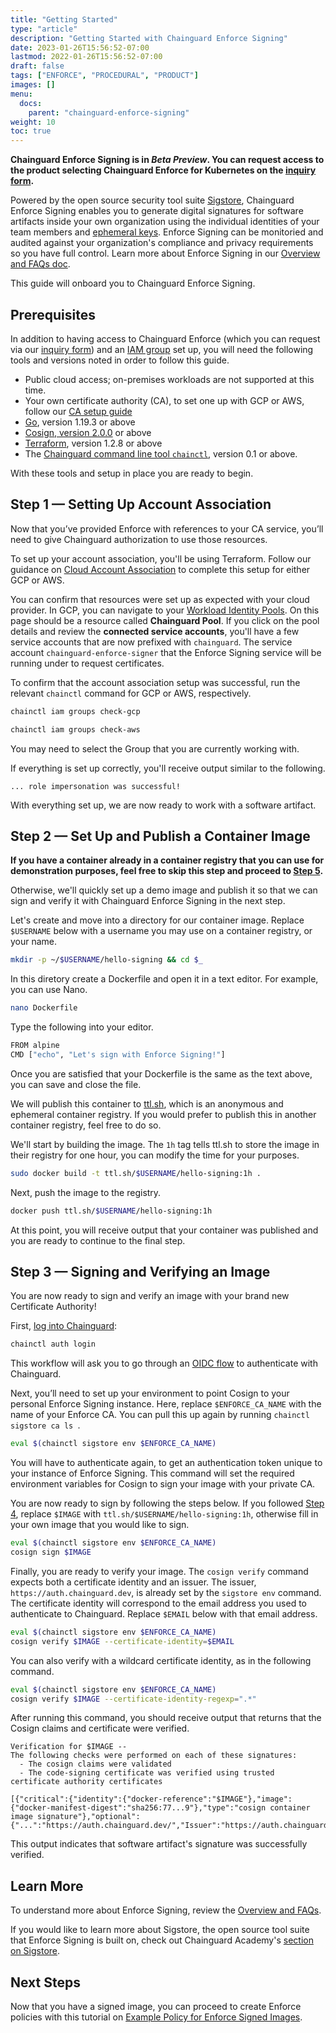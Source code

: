 ```yaml
---
title: "Getting Started"
type: "article"
description: "Getting Started with Chainguard Enforce Signing"
date: 2023-01-26T15:56:52-07:00
lastmod: 2022-01-26T15:56:52-07:00
draft: false
tags: ["ENFORCE", "PROCEDURAL", "PRODUCT"]
images: []
menu:
  docs:
    parent: "chainguard-enforce-signing"
weight: 10
toc: true
---
```


**Chainguard Enforce Signing is in _Beta Preview_. You can request access to the product selecting **Chainguard Enforce for Kubernetes** on the [inquiry form](https://www.chainguard.dev/get-demo?utm_source=docs).**

Powered by the open source security tool suite [Sigstore](https://www.sigstore.dev/), Chainguard Enforce Signing enables you to generate digital signatures for software artifacts inside your own organization using the individual identities of your team members and [ephemeral keys](https://www.chainguard.dev/unchained/the-principle-of-ephemerality). Enforce Signing can be monitoried and audited against your organization's compliance and privacy requirements so you have full control. Learn more about Enforce Signing in our [Overview and FAQs doc](/chainguard/chainguard-enforce/chainguard-enforce-signing/chainguard-enforce-signing-faqs/).

This guide will onboard you to Chainguard Enforce Signing.

## Prerequisites

In addition to having access to Chainguard Enforce (which you can request via our [inquiry form](https://www.chainguard.dev/get-demo?utm_source=docs)) and an [IAM group](https://edu.chainguard.dev/chainguard/chainguard-enforce/chainguard-enforce-kubernetes/how-to-manage-iam-groups-in-chainguard-enforce/) set up, you will need the following tools and versions noted in order to follow this guide.

* Public cloud access; on-premises workloads are not supported at this time.
* Your own certificate authority (CA), to set one up with GCP or AWS, follow our [CA setup guide](/chainguard/chainguard-enforce/chainguard-enforce-signing/enforce-signing-setup)
* [Go](https://go.dev/doc/install), version 1.19.3 or above
* [Cosign, version 2.0.0](/open-source/sigstore/cosign/how-to-install-cosign/#installing-a-cosign-release-with-go) or above
* [Terraform](https://developer.hashicorp.com/terraform/tutorials/aws-get-started/install-cli), version 1.2.8 or above
* The [Chainguard command line tool `chainctl`](/chainguard/chainguard-enforce/how-to-install-chainctl/), version 0.1 or above.

With these tools and setup in place you are ready to begin.


## Step 1 — Setting Up Account Association

Now that you’ve provided Enforce with references to your CA service, you’ll need to give Chainguard authorization to use those resources.

To set up your account association, you'll be using Terraform. Follow our guidance on [Cloud Account Association](/chainguard/chainguard-enforce/chainguard-enforce-kubernetes/cloud-account-associations) to complete this setup for either GCP or AWS.

You can confirm that resources were set up as expected with your cloud provider. In GCP, you can navigate to your [Workload Identity Pools](https://console.cloud.google.com/iam-admin/workload-identity-pools). On this page should be a resource called **Chainguard Pool**. If you click on the pool details and review the **connected service accounts**, you'll have a few service accounts that are now prefixed with `chainguard`. The service account `chainguard-enforce-signer` that the Enforce Signing service will be running under to request certificates. 

To confirm that the account association setup was successful, run the relevant `chainctl` command for GCP or AWS, respectively.

```sh
chainctl iam groups check-gcp
```

```sh
chainctl iam groups check-aws
```

You may need to select the Group that you are currently working with.

If everything is set up correctly, you'll receive output similar to the following.

```
... role impersonation was successful!
```

With everything set up, we are now ready to work with a software artifact.

## Step 2 — Set Up and Publish a Container Image

**If you have a container already in a container registry that you can use for demonstration purposes, feel free to skip this step and proceed to [Step 5](/chainguard/chainguard-enforce/chainguard-enforce-signing/getting-started-chainguard-enforce-signing/#step-5-signing-and-verifying-an-image).** 

Otherwise, we'll quickly set up a demo image and publish it so that we can sign and verify it with Chainguard Enforce Signing in the next step.

Let's create and move into a directory for our container image. Replace `$USERNAME` below with a username you may use on a container registry, or your name. 

```sh
mkdir -p ~/$USERNAME/hello-signing && cd $_
```

In this diretory create a Dockerfile and open it in a text editor. For example, you can use Nano.

```sh
nano Dockerfile
```

Type the following into your editor.

```bash
FROM alpine
CMD ["echo", "Let's sign with Enforce Signing!"]
```

Once you are satisfied that your Dockerfile is the same as the text above, you can save and close the file.

We will publish this container to [ttl.sh](https://ttl.sh/), which is an anonymous and ephemeral container registry. If you would prefer to publish this in another container registry, feel free to do so. 

We'll start by building the image. The `1h` tag tells ttl.sh to store the image in their registry for one hour, you can modify the time for your purposes.

```sh
sudo docker build -t ttl.sh/$USERNAME/hello-signing:1h .
```

Next, push the image to the registry.

```sh
docker push ttl.sh/$USERNAME/hello-signing:1h
```

At this point, you will receive output that your container was published and you are ready to continue to the final step.

## Step 3 — Signing and Verifying an Image

You are now ready to sign and verify an image with your brand new Certificate Authority! 

First, [log into Chainguard](/chainguard/chainguard-enforce/chainguard-enforce-kubernetes/log-in-chainguard-enforce/#signing-in-through-chainctl):

```sh
chainctl auth login
```

This workflow will ask you to go through an [OIDC flow](software-security/glossary/#oidc) to authenticate with Chainguard.

Next, you’ll need to set up your environment to point Cosign to your personal Enforce Signing instance. Here, replace `$ENFORCE_CA_NAME` with the name of your Enforce CA. You can pull this up again by running `chainctl sigstore ca ls `. 

```sh
eval $(chainctl sigstore env $ENFORCE_CA_NAME)
```

You will have to authenticate again, to get an authentication token unique to your instance of Enforce Signing. This command will set the required environment variables for Cosign to sign your image with your private CA. 

You are now ready to sign by following the steps below. If you followed [Step 4](/chainguard/chainguard-enforce/chainguard-enforce-signing/getting-started-chainguard-enforce-signing/#step-4--set-up-and-publish-a-container-image), replace `$IMAGE` with `ttl.sh/$USERNAME/hello-signing:1h`, otherwise fill in your own image that you would like to sign. 

```sh
eval $(chainctl sigstore env $ENFORCE_CA_NAME)
cosign sign $IMAGE
```

Finally, you are ready to verify your image. The `cosign verify` command expects both a certificate identity and an issuer. The issuer, `https://auth.chainguard.dev`, is already set by the `sigstore env` command. The certificate identity will correspond to the email address you used to authenticate to Chainguard. Replace `$EMAIL` below with that email address.

```sh
eval $(chainctl sigstore env $ENFORCE_CA_NAME)
cosign verify $IMAGE --certificate-identity=$EMAIL
```

You can also verify with a wildcard certificate identity, as in the following command.

```sh
eval $(chainctl sigstore env $ENFORCE_CA_NAME)
cosign verify $IMAGE --certificate-identity-regexp=".*"
```

After running this command, you should receive output that returns that the Cosign claims and certificate were verified.

```
Verification for $IMAGE --
The following checks were performed on each of these signatures:
  - The cosign claims were validated
  - The code-signing certificate was verified using trusted certificate authority certificates

[{"critical":{"identity":{"docker-reference":"$IMAGE"},"image":{"docker-manifest-digest":"sha256:77...9"},"type":"cosign container image signature"},"optional":{"...":"https://auth.chainguard.dev/","Issuer":"https://auth.chainguard.dev/","..."},"Subject":"$EMAIL"}}]
```

This output indicates that software artifact's signature was successfully verified.

## Learn More

To understand more about Enforce Signing, review the [Overview and FAQs](/chainguard/chainguard-enforce/chainguard-enforce-signing/chainguard-enforce-signing-faqs/).

If you would like to learn more about Sigstore, the open source tool suite that Enforce Signing is built on, check out Chainguard Academy's [section on Sigstore](/open-source/sigstore/).


## Next Steps

Now that you have a signed image, you can proceed to create Enforce policies with this tutorial on [Example Policy for Enforce Signed Images](/chainguard/chainguard-enforce/chainguard-enforce-signing/verify-enforce-signed-images/).